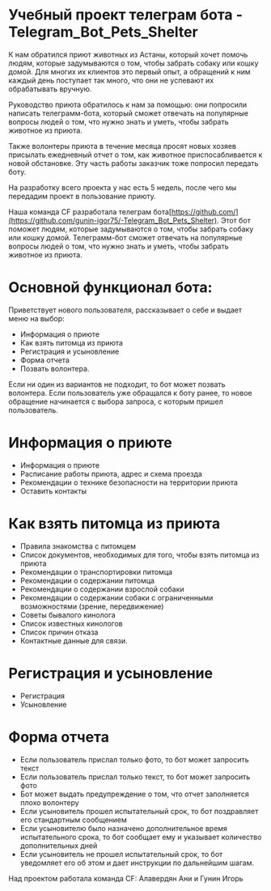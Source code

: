 #  Учебный проект телеграм бота -Telegram_Bot_Pets_Shelter
К нам обратился приют животных из Астаны, который хочет помочь людям, которые задумываются о том, чтобы забрать собаку или кошку домой. Для многих их клиентов это первый опыт, а обращений к ним каждый день поступает так много, что они не успевают их обрабатывать вручную. 

Руководство приюта обратилось к нам за помощью: они попросили написать телеграмм-бота, который сможет отвечать на популярные вопросы людей о том, что нужно знать и уметь, чтобы забрать животное из приюта. 

Также волонтеры приюта в течение месяца просят новых хозяев присылать ежедневный отчет о том, как животное приспосабливается к новой обстановке. Эту часть работы заказчик тоже попросил передать боту. 

На разработку всего проекта у нас есть 5 недель, после чего мы передадим проект 
в пользование приюту. 

Наша команда CF разработала  телеграм бота[https://github.com/](https://github.com/gunin-igor75/-Telegram_Bot_Pets_Shelter). Этот бот поможет людям, которые задумываются о том, чтобы забрать собаку или кошку домой. 
Телеграмм-бот сможет отвечать на популярные вопросы людей о том, что нужно знать и уметь, чтобы забрать животное из приюта. 

# Основной функционал бота:
Приветствует нового пользователя, рассказывает о себе и выдает меню на выбор:
* Информация о приюте
* Как взять питомца из приюта
* Регистрация и усыновление
* Форма отчета
* Позвать волонтера.

Если ни один из вариантов не подходит, то бот может позвать волонтера.
Если пользователь уже обращался к боту ранее, то новое обращение начинается с выбора запроса, с которым пришел пользователь.

# Информация о приюте
* Информация о приюте
* Расписание работы приюта, адрес и схема проезда
* Рекомендации о технике безопасности на территории приюта
* Оставить контакты

# Как взять питомца из приюта
* Правила знакомства с питомцем
* Список документов, необходимых для того, чтобы взять питомца из приюта
* Рекомендации о транспортировки питомца
* Рекомендации о содержании питомца
* Рекомендации о содержании взрослой собаки
* Рекомендации о содержании собаки с ограниченными возможностями (зрение, передвижение)
* Советы бывалого кинолога 
* Список известных кинологов
* Список причин отказа
* Контактные данные для связи.

# Регистрация и усыновление
* Регистрация 
* Усыновление

# Форма отчета
* Если пользователь прислал только фото, то бот может запросить текст
* Если пользователь прислал только текст, то бот может запросить фото
* Бот может выдать предупреждение о том, что отчет заполняется плохо волонтеру
* Если усыновитель прошел испытательный срок, то бот поздравляет его стандартным сообщением
* Если усыновителю было назначено дополнительное время испытательного срока, то бот сообщает ему и указывает количество дополнительных дней
* Если усыновитель не прошел испытательный срок, то бот уведомляет его об этом и дает инструкции по дальнейшим шагам.

Над проектом работала команда CF:
Алавердян Ани и Гунин Игорь
